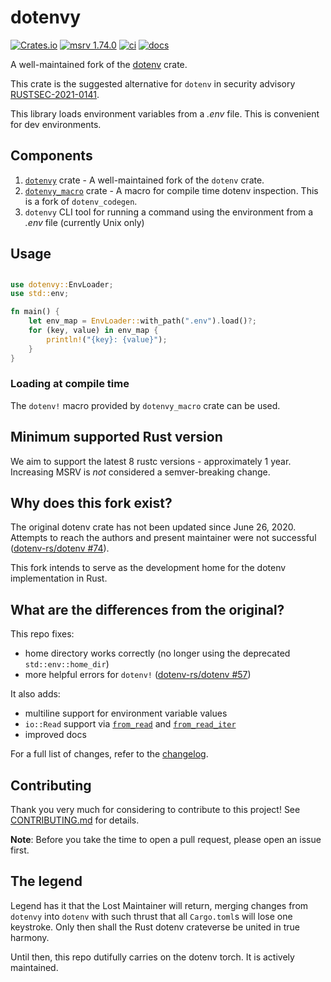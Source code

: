 # dotenvy

[![Crates.io](https://img.shields.io/crates/v/dotenvy.svg)](https://crates.io/crates/dotenvy)
[![msrv
1.74.0](https://img.shields.io/badge/msrv-1.74.0-dea584.svg?logo=rust)](https://github.com/rust-lang/rust/releases/tag/1.74.0)
[![ci](https://github.com/allan2/dotenvy/actions/workflows/ci.yml/badge.svg)](https://github.com/allan2/dotenvy/actions/workflows/ci.yml)
[![docs](https://img.shields.io/docsrs/dotenvy?logo=docs.rs)](https://docs.rs/dotenvy/)

A well-maintained fork of the [dotenv](https://github.com/dotenv-rs/dotenv) crate.

This crate is the suggested alternative for `dotenv` in security advisory [RUSTSEC-2021-0141](https://rustsec.org/advisories/RUSTSEC-2021-0141.html).

This library loads environment variables from a _.env_ file. This is convenient for dev environments.

## Components

1. [`dotenvy`](https://crates.io/crates/dotenvy) crate - A well-maintained fork of the `dotenv` crate.
2. [`dotenvy_macro`](https://crates.io/crates/dotenvy_macro) crate - A macro for compile time dotenv inspection. This is a fork of `dotenv_codegen`.
3. `dotenvy` CLI tool for running a command using the environment from a _.env_ file (currently Unix only)

## Usage

##

```rs
use dotenvy::EnvLoader;
use std::env;

fn main() {
    let env_map = EnvLoader::with_path(".env").load()?;
    for (key, value) in env_map {
        println!("{key}: {value}");
    }
}
```

### Loading at compile time

The `dotenv!` macro provided by `dotenvy_macro` crate can be used.

## Minimum supported Rust version

We aim to support the latest 8 rustc versions - approximately 1 year. Increasing
MSRV is _not_ considered a semver-breaking change.

## Why does this fork exist?

The original dotenv crate has not been updated since June 26, 2020. Attempts to reach the authors and present maintainer were not successful ([dotenv-rs/dotenv #74](https://github.com/dotenv-rs/dotenv/issues/74)).

This fork intends to serve as the development home for the dotenv implementation in Rust.

## What are the differences from the original?

This repo fixes:

- home directory works correctly (no longer using the deprecated `std::env::home_dir`)
- more helpful errors for `dotenv!` ([dotenv-rs/dotenv #57](https://github.com/dotenv-rs/dotenv/pull/57))

It also adds:

- multiline support for environment variable values
- `io::Read` support via [`from_read`](https://docs.rs/dotenvy/latest/dotenvy/fn.from_read.html) and [`from_read_iter`](https://docs.rs/dotenvy/latest/dotenvy/fn.from_read_iter.html)
- improved docs

For a full list of changes, refer to the [changelog](./CHANGELOG.md).

## Contributing

Thank you very much for considering to contribute to this project! See
[CONTRIBUTING.md](./CONTRIBUTING.md) for details.

**Note**: Before you take the time to open a pull request, please open an issue first.

## The legend

Legend has it that the Lost Maintainer will return, merging changes from `dotenvy` into `dotenv` with such thrust that all `Cargo.toml`s will lose one keystroke. Only then shall the Rust dotenv crateverse be united in true harmony.

Until then, this repo dutifully carries on the dotenv torch. It is actively maintained.
```
